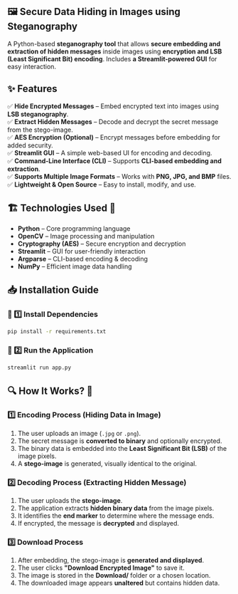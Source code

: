 ## 🖼️ Secure Data Hiding in Images using Steganography  

A Python-based **steganography tool** that allows **secure embedding and extraction of hidden messages** inside images using **encryption and LSB (Least Significant Bit) encoding**. Includes **a Streamlit-powered GUI** for easy interaction.  


## ✨ Features  
✅ **Hide Encrypted Messages** – Embed encrypted text into images using **LSB steganography**.  
✅ **Extract Hidden Messages** – Decode and decrypt the secret message from the stego-image.  
✅ **AES Encryption (Optional)** – Encrypt messages before embedding for added security.  
✅ **Streamlit GUI** – A simple web-based UI for encoding and decoding.  
✅ **Command-Line Interface (CLI)** – Supports **CLI-based embedding and extraction**.  
✅ **Supports Multiple Image Formats** – Works with **PNG, JPG, and BMP** files.  
✅ **Lightweight & Open Source** – Easy to install, modify, and use.  



## 🏗️ Technologies Used 🚀
- **Python** – Core programming language  
- **OpenCV** – Image processing and manipulation  
- **Cryptography (AES)** – Secure encryption and decryption  
- **Streamlit** – GUI for user-friendly interaction  
- **Argparse** – CLI-based encoding & decoding  
- **NumPy** – Efficient image data handling  



## 📥 Installation Guide
### 🔹 1️⃣ Install Dependencies
```bash
pip install -r requirements.txt
```

### 🔹 2️⃣ Run the Application
```bash
streamlit run app.py
```



## 🔍 **How It Works?** 🚀

### **1️⃣ Encoding Process (Hiding Data in Image)**  
1. The user uploads an image (`.jpg` or `.png`).  
2. The secret message is **converted to binary** and optionally encrypted.  
3. The binary data is embedded into the **Least Significant Bit (LSB)** of the image pixels.  
4. A **stego-image** is generated, visually identical to the original.  

### **2️⃣ Decoding Process (Extracting Hidden Message)**  
1. The user uploads the **stego-image**.  
2. The application extracts **hidden binary data** from the image pixels.  
3. It identifies the **end marker** to determine where the message ends.  
4. If encrypted, the message is **decrypted** and displayed.  

### **3️⃣ Download Process**  
1. After embedding, the stego-image is **generated and displayed**.  
2. The user clicks **"Download Encrypted Image"** to save it.  
3. The image is stored in the **Download/** folder or a chosen location.  
4. The downloaded image appears **unaltered** but contains hidden data.  

